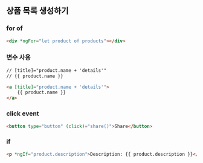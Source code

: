 ## 상품 목록 생성하기

### for of

```html
<div *ngFor="let product of products"></div>
```

### 변수 사용

```html
// [title]="product.name + 'details'"
// {{ product.name }}

<a [title]="product.name + 'details'">
    {{ product.name }}
</a>
```

### click event

```html
<button type="button" (click)="share()">Share</button>
```

### if

```html
<p *ngIf="product.description">Description: {{ product.description }}</p>
```
